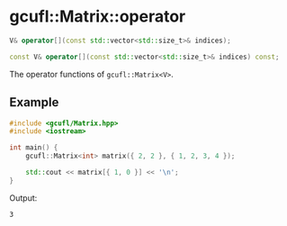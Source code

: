 # gcufl::Matrix<V>::operator
```cpp
V& operator[](const std::vector<std::size_t>& indices);

const V& operator[](const std::vector<std::size_t>& indices) const;
```
The operator functions of `gcufl::Matrix<V>`.
## Example
```cpp
#include <gcufl/Matrix.hpp>
#include <iostream>

int main() {
	gcufl::Matrix<int> matrix({ 2, 2 }, { 1, 2, 3, 4 });

	std::cout << matrix[{ 1, 0 }] << '\n';
}
```
Output:
```
3
```
